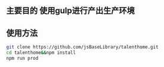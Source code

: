 ## 主要目的 使用gulp进行产出生产环境
## 使用方法
```bash
git clone https://github.com/jsBaseLibrary/talenthome.git
cd talenthome&&npm install 
npm run prod
```



